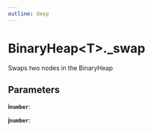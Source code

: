 ```yaml
---
outline: deep
---
```


# **BinaryHeap&lt;T&gt;._swap**

Swaps two nodes in the BinaryHeap

## ****Parameters****

**i`number`**: 

**j`number`**: 

